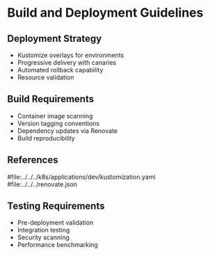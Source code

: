 # Build and Deployment Guidelines

## Deployment Strategy

- Kustomize overlays for environments
- Progressive delivery with canaries
- Automated rollback capability
- Resource validation

## Build Requirements

- Container image scanning
- Version tagging conventions
- Dependency updates via Renovate
- Build reproducibility

## References

#file:../../../k8s/applications/dev/kustomization.yaml #file:../../../renovate.json

## Testing Requirements

- Pre-deployment validation
- Integration testing
- Security scanning
- Performance benchmarking
